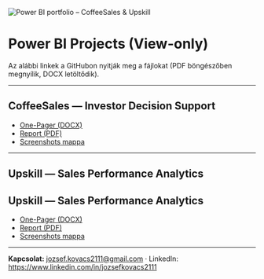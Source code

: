 ![Power BI portfolio – CoffeeSales & Upskill](https://kovacsjozsef2111.github.io/PowerBI_Projects/social-preview1.png)

# Power BI Projects (View-only)

Az alábbi linkek a GitHubon nyitják meg a fájlokat (PDF böngészőben megnyílik, DOCX letöltődik).

---

## CoffeeSales — Investor Decision Support
- [One-Pager (DOCX)](https://raw.githubusercontent.com/kovacsjozsef2111/PowerBI_Projects/main/projects/Coffeesales/documents/CoffeeSales_OnePager.docx)
- [Report (PDF)](https://github.com/kovacsjozsef2111/PowerBI_Projects/blob/main/projects/Coffeesales/PDF/CoffeeSales_Report.pdf)
- [Screenshots mappa](https://github.com/kovacsjozsef2111/PowerBI_Projects/tree/main/projects/Coffeesales/screenshots)

---

## Upskill — Sales Performance Analytics
## Upskill — Sales Performance Analytics
- [One-Pager (DOCX)](https://raw.githubusercontent.com/kovacsjozsef2111/PowerBI_Projects/main/projects/Upskill/documents/Upskill_Sales_OnePager.docx)
- [Report (PDF)](https://github.com/kovacsjozsef2111/PowerBI_Projects/blob/main/projects/Upskill/PDF/Upskill_Report.pdf)
- [Screenshots mappa](https://github.com/kovacsjozsef2111/PowerBI_Projects/tree/main/projects/Upskill/screenshots)


---

**Kapcsolat:** [jozsef.kovacs2111@gmail.com](mailto:jozsef.kovacs2111@gmail.com) · LinkedIn: https://www.linkedin.com/in/jozsefkovacs2111

